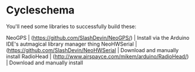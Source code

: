 # Cycleschema	
You'll need some libraries to successfully build these:

NeoGPS | (https://github.com/SlashDevin/NeoGPS/) | Install via the Arduino IDE's autmagical library manager thing
NeoHWSerial | (https://github.com/SlashDevin/NeoHWSerial | Download and manually install
RadioHead | (http://www.airspayce.com/mikem/arduino/RadioHead/) | Download and manually install


